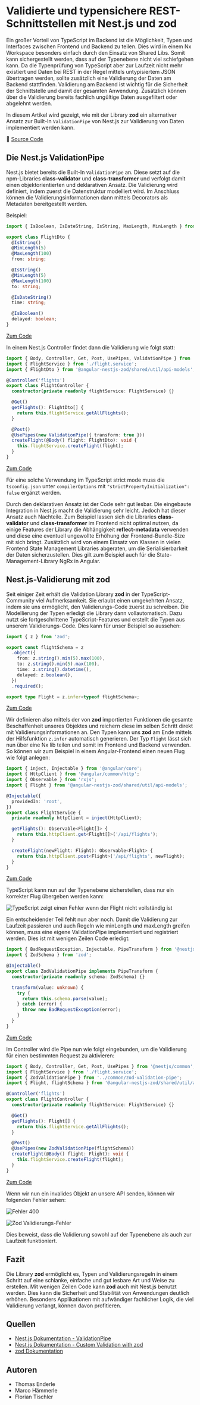# Validierte und typensichere REST-Schnittstellen mit Nest.js und zod

Ein großer Vorteil von TypeScript im Backend ist die Möglichkeit, Typen und Interfaces zwischen Frontend und Backend zu teilen. Dies wird in einem Nx Workspace besonders einfach durch den Einsatz von Shared Libs. Somit kann sichergestellt werden, dass auf der Typenebene nicht viel schiefgehen kann. Da die Typenprüfung von TypeScript aber zur Laufzeit nicht mehr existiert und Daten bei REST in der Regel mittels untypisiertem JSON übertragen werden, sollte zusätzlich eine Validierung der Daten am Backend stattfinden. Validierung am Backend ist wichtig für die Sicherheit der Schnittstelle und damit der gesamten Anwendung. Zusätzlich können über die Validierung bereits fachlich ungültige Daten ausgefiltert oder abgelehnt werden.

In diesem Artikel wird gezeigt, wie mit der Library **zod** ein alternativer Ansatz zur Built-In `ValidationPipe` von Nest.js zur Validierung von Daten implementiert werden kann.

📂 [Source Code](https://github.com/NemoContra/angular-nestjs-zod)

## Die Nest.js ValidationPipe

Nest.js bietet bereits die Built-In `ValidationPipe` an. Diese setzt auf die npm-Libraries **class-validator** und **class-transformer** und verfolgt damit einen objektorientierten und deklarativen Ansatz. Die Validierung wird definiert, indem zuerst die Datenstruktur modelliert wird. Im Anschluss können die Validierungsinformationen dann mittels Decorators als Metadaten bereitgestellt werden.

Beispiel:

```typescript
import { IsBoolean, IsDateString, IsString, MaxLength, MinLength } from 'class-validator';

export class FlightDto {
  @IsString()
  @MinLength(5)
  @MaxLength(100)
  from: string;

  @IsString()
  @MinLength(5)
  @MaxLength(100)
  to: string;

  @IsDateString()
  time: string;

  @IsBoolean()
  delayed: boolean;
}
```

[Zum Code](https://github.com/NemoContra/angular-nestjs-zod/blob/main/libs/shared/util/api-models/src/lib/flight-dto.ts)

In einem Nest.js Controller findet dann die Validierung wie folgt statt:

```typescript
import { Body, Controller, Get, Post, UsePipes, ValidationPipe } from '@nestjs/common';
import { FlightService } from './flight.service';
import { FlightDto } from '@angular-nestjs-zod/shared/util/api-models';

@Controller('flights')
export class FlightController {
  constructor(private readonly flightService: FlightService) {}

  @Get()
  getFlights(): FlightDto[] {
    return this.flightService.getAllFlights();
  }

  @Post()
  @UsePipes(new ValidationPipe({ transform: true }))
  createFlight(@Body() flight: FlightDto): void {
    this.flightService.createFlight(flight);
  }
}
```

[Zum Code](https://github.com/NemoContra/angular-nestjs-zod/blob/main/apps/api/src/app/flight/flight.controller.ts)

Für eine solche Verwendung im TypeScript strict mode muss die `tsconfig.json` unter `compilerOptions` mit `"strictPropertyInitialization": false` ergänzt werden.

Durch den deklarativen Ansatz ist der Code sehr gut lesbar. Die eingebaute Integration in Nest.js macht die Validierung sehr leicht. Jedoch hat dieser Ansatz auch Nachteile. Zum Beispiel lassen sich die Libraries **class-validator** und **class-transformer** im Frontend nicht optimal nutzen, da einige Features der Library die Abhängigkeit **reflect-metadata** verwenden und diese eine eventuell ungewollte Erhöhung der Frontend-Bundle-Size mit sich bringt. Zusätzlich wird von einem Einsatz von Klassen in vielen Frontend State Management Libraries abgeraten, um die Serialisierbarkeit der Daten sicherzustellen. Dies gilt zum Beispiel auch für die State-Management-Library NgRx in Angular.

## Nest.js-Validierung mit zod

Seit einiger Zeit erhält die Validation Library **zod** in der TypeScript-Community viel Aufmerksamkeit. Sie erlaubt einen umgekehrten Ansatz, indem sie uns ermöglicht, den Validierungs-Code zuerst zu schreiben. Die Modellierung der Typen erledigt die Library dann vollautomatisch. Dazu nutzt sie fortgeschrittene TypeScript-Features und erstellt die Typen aus unserem Validierungs-Code. Dies kann für unser Beispiel so aussehen:

```typescript
import { z } from 'zod';

export const flightSchema = z
  .object({
    from: z.string().min(5).max(100),
    to: z.string().min(5).max(100),
    time: z.string().datetime(),
    delayed: z.boolean(),
  })
  .required();

export type Flight = z.infer<typeof flightSchema>;
```

[Zum Code](https://github.com/NemoContra/angular-nestjs-zod/blob/main/libs/shared/util/api-models/src/lib/flight.ts)

Wir definieren also mittels der von **zod** importierten Funktionen die gesamte Beschaffenheit unseres Objektes und reichern diese im selben Schritt direkt mit Validierungsinformationen an. Den Typen kann uns **zod** am Ende mittels der Hilfsfunktion `z.infer` automatisch generieren. Der Typ `Flight` lässt sich nun über eine Nx lib teilen und somit im Frontend und Backend verwenden. So können wir zum Beispiel in einem Angular-Frontend einen neuen Flug wie folgt anlegen:

```typescript
import { inject, Injectable } from '@angular/core';
import { HttpClient } from '@angular/common/http';
import { Observable } from 'rxjs';
import { Flight } from '@angular-nestjs-zod/shared/util/api-models';

@Injectable({
  providedIn: 'root',
})
export class FlightService {
  private readonly httpClient = inject(HttpClient);

  getFlights(): Observable<Flight[]> {
    return this.httpClient.get<Flight[]>('/api/flights');
  }

  createFlight(newFlight: Flight): Observable<Flight> {
    return this.httpClient.post<Flight>('/api/flights', newFlight);
  }
}
```

[Zum Code](https://github.com/NemoContra/angular-nestjs-zod/blob/main/apps/client/src/app/flight.service.ts)

TypeScript kann nun auf der Typenebene sicherstellen, dass nur ein korrekter Flug übergeben werden kann:

![TypeScript zeigt einen Fehler wenn der Flight nicht vollständig ist](ts-flight-error.png)

Ein entscheidender Teil fehlt nun aber noch. Damit die Validierung zur Laufzeit passieren und auch Regeln wie minLength und maxLength greifen können, muss eine eigene ValidationPipe implementiert und registriert werden. Dies ist mit wenigen Zeilen Code erledigt:

```typescript
import { BadRequestException, Injectable, PipeTransform } from '@nestjs/common';
import { ZodSchema } from 'zod';

@Injectable()
export class ZodValidationPipe implements PipeTransform {
  constructor(private readonly schema: ZodSchema) {}

  transform(value: unknown) {
    try {
      return this.schema.parse(value);
    } catch (error) {
      throw new BadRequestException(error);
    }
  }
}
```

[Zum Code](https://github.com/NemoContra/angular-nestjs-zod/blob/main/apps/api/src/app/common/zod-validation-pipe.ts)

Im Controller wird die Pipe nun wie folgt eingebunden, um die Validierung für einen bestimmten Request zu aktivieren:

```typescript
import { Body, Controller, Get, Post, UsePipes } from '@nestjs/common';
import { FlightService } from './flight.service';
import { ZodValidationPipe } from '../common/zod-validation-pipe';
import { Flight, flightSchema } from '@angular-nestjs-zod/shared/util/api-models';

@Controller('flights')
export class FlightController {
  constructor(private readonly flightService: FlightService) {}

  @Get()
  getFlights(): Flight[] {
    return this.flightService.getAllFlights();
  }

  @Post()
  @UsePipes(new ZodValidationPipe(flightSchema))
  createFlight(@Body() flight: Flight): void {
    this.flightService.createFlight(flight);
  }
}
```

[Zum Code](https://github.com/NemoContra/angular-nestjs-zod/blob/main/apps/api/src/app/flight/flight.controller.ts)

Wenn wir nun ein invalides Objekt an unsere API senden, können wir folgenden Fehler sehen:

![Fehler 400](http-400.png)

![Zod Validierungs-Fehler](zod-error.png)

Dies beweist, dass die Validierung sowohl auf der Typenebene als auch zur Laufzeit funktioniert.

## Fazit

Die Library **zod** ermöglicht es, Typen und Validierungsregeln in einem Schritt auf eine schlanke, einfache und gut lesbare Art und Weise zu erstellen. Mit wenigen Zeilen Code kann **zod** auch mit Nest.js benutzt werden. Dies kann die Sicherheit und Stabilität von Anwendungen deutlich erhöhen. Besonders Applikationen mit aufwändiger fachlicher Logik, die viel Validierung verlangt, können davon profitieren.

## Quellen

- [Nest.js Dokumentation - ValidationPipe](https://docs.nestjs.com/techniques/validation)
- [Nest.js Dokumentation - Custom Validation with zod](https://docs.nestjs.com/pipes#binding-validation-pipes)
- [zod Dokumentation](https://zod.dev/)

## Autoren

- Thomas Enderle
- Marco Hämmerle
- Florian Tischler
